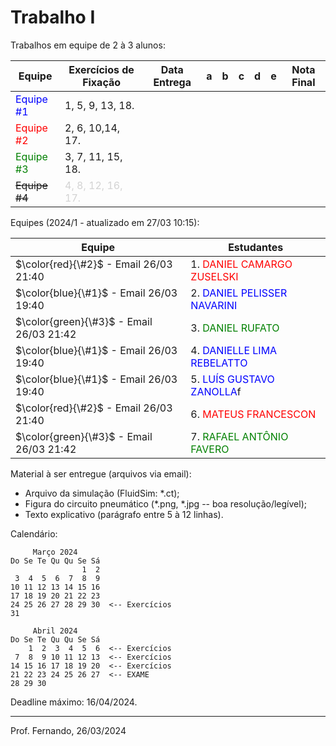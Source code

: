 # Trabalho I

Trabalhos em equipe de 2 à 3 alunos:

| Equipe                     | Exercícios de Fixação | Data Entrega | a    | b    | c    | d    | e    | Nota Final |
| -------------------------- | --------------------- | ------------ | ---- | ---- | ---- | ---- | ---- | ---------- |
| <font color="blue">Equipe \#1</font> | 1, 5, 9, 13, 18.      |         |      |      |      |      |      |            |
| <font color="red">Equipe \#2</font> | 2, 6, 10,14, 17.      |         |      |      |      |      |      |            |
| <font color="green">Equipe \#3</font> | 3, 7, 11, 15, 18.     |         |      |      |      |      |      |            |
| ~~Equipe #4~~ | <font color="lightgrey">4, 8, 12, 16, 17.</font> |         |      |      |      |      |      |            |


Equipes (2024/1 - atualizado em 27/03 10:15):

| Equipe | Estudantes |
| ------ | ---------- |
| $\color{red}{\#2}$ - Email 26/03 21:40 | 1. <font color="red">DANIEL CAMARGO ZUSELSKI</font> |
| $\color{blue}{\#1}$ - Email 26/03 19:40 | 2. <font color="blue">DANIEL PELISSER NAVARINI</font> |
| $\color{green}{\#3}$ - Email 26/03 21:42 | 3. <font color="green">DANIEL RUFATO</font> |
| $\color{blue}{\#1}$ - Email 26/03 19:40 | 4. <font color="blue">DANIELLE LIMA REBELATTO</font> |
| $\color{blue}{\#1}$ - Email 26/03 19:40 | 5. <font color="blue">LUÍS GUSTAVO ZANOLLA</font>f |
| $\color{red}{\#2}$ - Email 26/03 21:40 | 6. <font color="red">MATEUS FRANCESCON</font> |
| $\color{green}{\#3}$ - Email 26/03 21:42 | 7. <font color="green">RAFAEL ANTÔNIO FAVERO</font> |


Material à ser entregue (arquivos via email):

* Arquivo da simulação (FluidSim: *.ct);
* Figura do circuito pneumático (*.png, *.jpg -- boa resolução/legível);
* Texto explicativo (parágrafo entre 5 à 12 linhas).

Calendário:

```
     Março 2024       
Do Se Te Qu Qu Se Sá  
                1  2  
 3  4  5  6  7  8  9  
10 11 12 13 14 15 16  
17 18 19 20 21 22 23  
24 25 26 27 28 29 30  <-- Exercícios
31

     Abril 2024       
Do Se Te Qu Qu Se Sá  
    1  2  3  4  5  6  <-- Exercícios  
 7  8  9 10 11 12 13  <-- Exercícios  
14 15 16 17 18 19 20  <-- Exercícios  
21 22 23 24 25 26 27  <-- EXAME  
28 29 30  
```

Deadline máximo: 16/04/2024.

---

Prof. Fernando, 26/03/2024